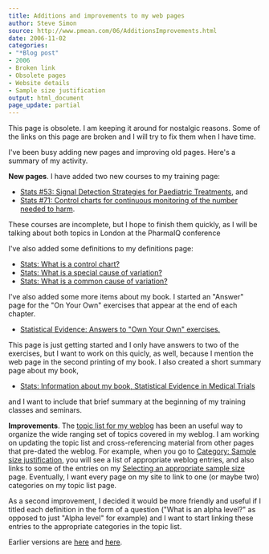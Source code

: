 ```yaml
---
title: Additions and improvements to my web pages
author: Steve Simon
source: http://www.pmean.com/06/AdditionsImprovements.html
date: 2006-11-02
categories:
- "*Blog post"
- 2006
- Broken link
- Obsolete pages
- Website details
- Sample size justification
output: html_document
page_update: partial
---
```

This page is obsolete. I am keeping it around for nostalgic reasons. Some of the links on this page are broken and I will try to fix them when I have time.

I've been busy adding new pages and improving old pages. Here's a
summary of my activity.


 **New pages**. I have added two new courses to my training page:

-   [Stats \#53: Signal Detection Strategies for Paediatric Treatments][sim3], and
-   [Stats \#71: Control charts for continuous monitoring of the number needed to harm][sim4].

These courses are incomplete, but I hope to finish them quickly, as I
will be talking about both topics in London at the PharmaIQ conference

I've also added some definitions to my definitions page:

-   [Stats: What is a control chart?][sim5]
-   [Stats: What is a special cause of variation?][sim6]
-   [Stats: What is a common cause of variation?][sim7]

I've also added some more items about my book. I started an "Answer" page for the "On Your Own" exercises that appear at the end of each chapter.

-   [Statistical Evidence: Answers to "Own Your Own" exercises.][sim8]

This page is just getting started and I only have answers to two of the exercises, but I want to work on this quicly, as well, because I mention the web page in the second printing of my book. I also created a short summary page about my book,

-   [Stats: Information about my book, Statistical Evidence in Medical Trials][sim9]

and I want to include that brief summary at the beginning of my training classes and seminars.

[sim3]: http://www.pmean.com/training/hand53.html
[sim4]: http://www.pmean.com/training/hand71.asp
[sim5]: http://www.pmean.com/definitions/ControlChart.html
[sim6]: http://www.pmean.com/definitions/SpecialCause.html
[sim7]: http://www.pmean.com/definitions/CommonCause.html
[sim8]: http://www.pmean.com/evidence/answers.html
[sim9]: http://www.pmean.com/training/extras/book.html
[sima]: http://www.pmean.com/TopicList.html
[simb]: http://www.pmean.com/category/SampleSizeJustification.html
[simc]: http://www.pmean.com/size.asp

**Improvements**. The [topic list for my weblog][sima] has been an useful way to organize the wide ranging set of topics covered in my weblog. I am working on updating the topic list and cross-referencing material from other pages that pre-dated the weblog. For example, when you go to [Category: Sample size justification][simb], you will see a list of appropriate weblog entries, and also links to some of the entries on my [Selecting an appropriate sample size][simc] page. Eventually, I want every page on my site to link to one (or maybe two) categories on my topic list page.

As a second improvement, I decided it would be more friendly and useful if I titled each definition in the form of a question ("What is an alpha level?" as opposed to just "Alpha level" for example) and I want to start linking these entries to the appropriate categories in the topic list.

Earlier versions are [here][sim1] and [here][sim2].

[sim1]: http://www.pmean.com/06/AdditionsImprovements.html
[sim2]: http://new.pmean.com/AdditionsImprovements/

